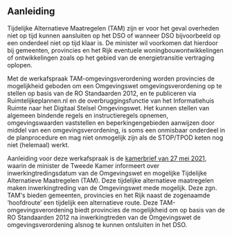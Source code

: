 ## Aanleiding 

Tijdelijke Alternatieve Maatregelen (TAM) zijn er voor het geval overheden niet op tijd kunnen aansluiten op het DSO of wanneer DSO bijvoorbeeld op een onderdeel niet op tijd klaar is. De minister wil voorkomen dat hierdoor bij gemeenten, provincies en het Rijk eventuele woningbouwontwikkelingen of ontwikkelingen zoals op het gebied van de energietransitie vertraging oplopen.

Met de werkafspraak TAM-omgevingsverordening worden provincies de mogelijkheid geboden om een Omgevingswet omgevingsverordening op te stellen op basis van de RO Standaarden 2012, en te publiceren via Ruimtelijkeplannen.nl en de overbruggingsfunctie van het Informatiehuis Ruimte naar het Digitaal Stelsel Omgevingswet. Het kunnen stellen van algemeen bindende regels en instructieregels opnemen, omgevingswaarden vaststellen en beperkingengebieden aanwijzen door middel van een omgevingsverordening, is soms een onmisbaar onderdeel in de planprocedure en mag niet onmogelijk zijn als de STOP/TPOD keten nog niet (helemaal) werkt.

Aanleiding voor deze werkafspraak is de <a href='https://zoek.officielebekendmakingen.nl/kst-33118-CF.html' target='_blank'>kamerbrief van 27 mei 2021</a>, waarin de minister de Tweede Kamer informeert over inwerkingtredingsdatum van de Omgevingswet en mogelijke Tijdelijke Alternatieve Maatregelen (TAM). Deze tijdelijke alternatieve maatregelen maken inwerkingtreding van de Omgevingswet mede mogelijk. Deze zgn. TAM's bieden gemeenten, provincies en het Rijk naast de zogenaamde ‘hoofdroute’ een tijdelijk een alternatieve route. Deze TAM-omgevingsverordening biedt provincies de mogelijkheid om op basis van de RO Standaarden 2012 na inwerkingtreden van de Omgevingswet de omgevingsverordening alsnog te kunnen ontsluiten in het DSO.

